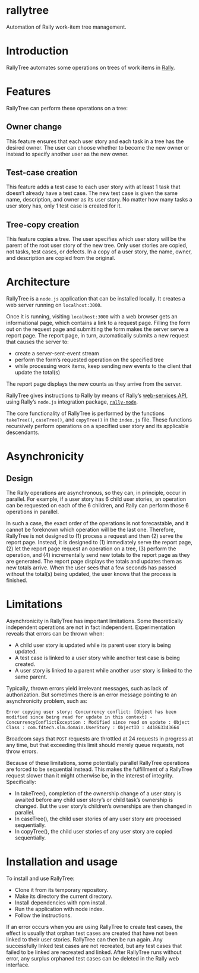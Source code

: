 # rallytree
Automation of Rally work-item tree management.
# Introduction
RallyTree automates some operations on trees of work items in [Rally](https://www.broadcom.com/products/software/agile-development/rally-software). 

# Features
RallyTree can perform these operations on a tree:

## Owner change
This feature ensures that each user story and each task in a tree has the desired owner. The user can choose whether to become the new owner or instead to specify another user as the new owner.

## Test-case creation
This feature adds a test case to each user story with at least 1 task that doesn’t already have a test case. The new test case is given the same name, description, and owner as its user story. No matter how many tasks a user story has, only 1 test case is created for it.

## Tree-copy creation
This feature copies a tree. The user specifies which user story will be the parent of the root user story of the new tree. Only user stories are copied, not tasks, test cases, or defects. In a copy of a user story, the name, owner, and description are copied from the original.

# Architecture
RallyTree is a `node.js` application that can be installed locally. It creates a web server running on `localhost:3000`.

Once it is running, visiting `localhost:3000` with a web browser gets an informational page, which contains a link to a request page. Filling the form out on the request page and submitting the form makes the server serve a report page. The report page, in turn, automatically submits a new request that causes the server to:

- create a server-sent-event stream
- perform the form’s requested operation on the specified tree
- while processing work items, keep sending new events to the client that update the total(s)

The report page displays the new counts as they arrive from the server.

RallyTree gives instructions to Rally by means of Rally’s [web-services API](https://rally1.rallydev.com/slm/doc/webservice/), using Rally’s `node.js` integration package, [`rally-node`](https://github.com/RallyTools/rally-node).

The core functionality of RallyTree is performed by the functions `takeTree()`, `caseTree()`, and `copyTree()` in the `index.js` file. These functions recursively perform operations on a specified user story and its applicable descendants.

# Asynchronicity

## Design
The Rally operations are asynchronous, so they can, in principle, occur in parallel. For example, if a user story has 6 child user stories, an operation can be requested on each of the 6 children, and Rally can perform those 6 operations in parallel.

In such a case, the exact order of the operations is not forecastable, and it cannot be foreknown which operation will be the last one. Therefore, RallyTree is not designed to (1) process a request and then (2) serve the report page. Instead, it is designed to (1) immediately serve the report page, (2) let the report page request an operation on a tree, (3) perform the operation, and (4) incrementally send new totals to the report page as they are generated. The report page displays the totals and updates them as new totals arrive. When the user sees that a few seconds has passed without the total(s) being updated, the user knows that the process is finished.

# Limitations
Asynchronicity in RallyTree has important limitations. Some theoretically independent operations are not in fact independent. Experimentation reveals that errors can be thrown when:

- A child user story is updated while its parent user story is being updated.
- A test case is linked to a user story while another test case is being created.
- A user story is linked to a parent while another user story is linked to the same parent.

Typically, thrown errors yield irrelevant messages, such as lack of authorization. But sometimes there is an error message pointing to an asynchronicity problem, such as:

```
Error copying user story: Concurrency conflict: [Object has been modified since being read for update in this context] - ConcurrencyConflictException : Modified since read on update : Object Class : com.f4tech.slm.domain.UserStory : ObjectID : 441863343664
```

Broadcom says that `POST` requests are throttled at 24 requests in progress at any time, but that exceeding this limit should merely queue requests, not throw errors.

Because of these limitations, some potentially parallel RallyTree operations are forced to be sequential instead. This makes the fulfillment of a RallyTree request slower than it might otherwise be, in the interest of integrity. Specifically:

- In takeTree(), completion of the ownership change of a user story is awaited before any child user story’s or child task’s ownership is changed. But the user story’s children’s ownerships are then changed in parallel.
- In caseTree(), the child user stories of any user story are processed sequentially.
- In copyTree(), the child user stories of any user story are copied sequentially.

# Installation and usage
To install and use RallyTree:

- Clone it from its temporary repository.
- Make its directory the current directory.
- Install dependencies with npm install.
- Run the application with node index.
- Follow the instructions.

If an error occurs when you are using RallyTree to create test cases, the effect is usually that orphan test cases are created that have not been linked to their user stories. RallyTree can then be run again. Any successfully linked test cases are not recreated, but any test cases that failed to be linked are recreated and linked. After RallyTree runs without error, any surplus orphaned test cases can be deleted in the Rally web interface.
